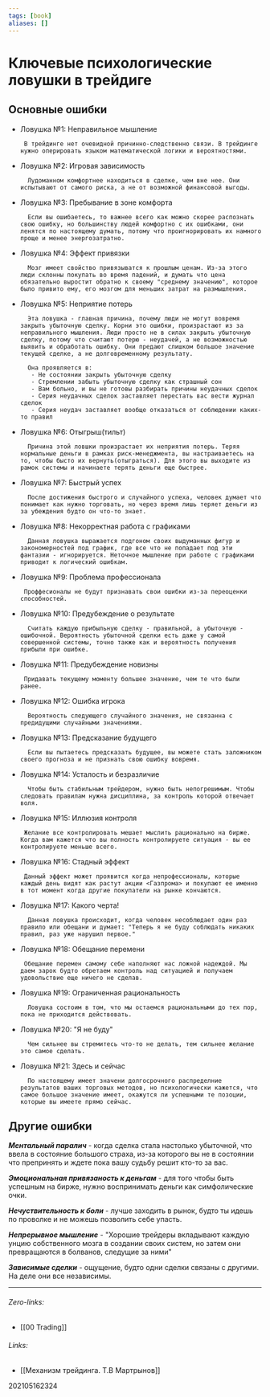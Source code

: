 ```yaml
---
tags: [book]
aliases: []
---
```

# Ключевые психологические ловушки в трейдиге

## Основные ошибки
 - Ловушка №1: Неправильное мышление

		В трейдинге нет очевидной причинно-следственно связи. В трейдинге нужно оперировать языком математической логики и вероятностями.
		
- Ловушка №2: Игровая зависимость

		Лудоманном комфортнее находиться в сделке, чем вне нее. Они испытывают от самого риска, а не от возможной финансовой выгоды.
		
- Ловушка №3: Пребывание в зоне комфорта

		Если вы ошибаетесь, то важнее всего как можно скорее распознать свою ошибку, но большинству людей комфортно с их ошибками, они ленятся по настоящему думать, потому что проигнорировать их намного проще и менее энергозатратно.
		
- Ловушка №4: Эффект привязки

		Мозг имеет свойство привязыватся к прошлым ценам. Из-за этого люди склонны покупать во время падений, и думать что цена обязательно выростит обратно к своему "среднему значению", которое было привито ему, его мозгом для меньших затрат на размышления.
		
- Ловушка №5: Неприятие потерь

		Эта ловушка - главная причина, почему люди не могут вовремя закрыть убыточную сделку. Корни это ошибки, произрастают из за неправильного мышления. Люди просто не в силах закрыть убыточную сделку, потому что считают потерю - неудачей, а не возможностью выявить и обработать ошибку. Они предают слишком большое значение текущей сделке, а не долговременному результату.
		
		Она проявляется в:
		 - Не состоянии закрыть убыточную сделку
		 - Стремлении забыть убыточную сделку как страшный сон
		 - Вам больно, и вы не готовы разбирать причины неудачных сделок
		 - Серия неудачных сделок заставляет перестать вас вести журнал сделок
		 - Серия неудач заставляет вообще отказаться от соблюдении каких-то правил

- Ловушка №6: Отыгрыш(тильт)
		
		Причина этой ловшки произрастает их неприятия потерь. Теряя нормальные деньги в рамках риск-менеджмента, вы настраиваетесь на то, чтобы бысто их вернуть(отыграться). Для этого вы выходите из рамок системы и начинаете терять деньги еще быстрее.
		
- Ловушка №7: Быстрый успех

		После достижения быстрого и случайного успеха, человек думает что понимает как нужно торговать, но через время лишь теряет деньги из за убеждения будто он что-то знает.
		
- Ловушка №8: Некорректная работа с графиками
		
		Данная ловушка выражается подгоном своих выдуманных фигур и закономерностей под график, где все что не попадает под эти фантазии - игнорируется. Неточное мышление при работе с графиками приводит к логический ошибкам.
-  Ловушка №9: Проблема профессионала

		Проффесионалы не будут признавать свои ошибки из-за переоценки способностей.
		
- Ловушка №10: Предубеждение о результате

		Считать каждую прибыльную сделку - правильной, а убыточную - ошибочной. Вероятность убыточной сделки есть даже у самой совершенной системы, точно также как и вероятность получения прибыли при ошибке.
		
-  Ловушка №11: Предубеждение новизны

		Придавать текущему моменту большее значение, чем те что были ранее.
		
- Ловушка №12: Ошибка игрока

		Вероятность следующего случайного значения, не связанна с предидущими случайными значениями.
		
- Ловушка №13: Предсказание будущего

		Если вы пытаетесь предсказать будущее, вы можете стать заложником своего прогноза и не признать свою ошибку вовремя.
		
- Ловушка №14: Усталость и безразличие
		
		Чтобы быть стабильным трейдером, нужно быть непогрешимым. Чтобы следовать правилам нужна дисциплина, за контроль которой отвечает воля.
-  Ловушка №15: Иллюзия контроля

		Желание все контролировать мешает мыслить рационально на бирже. Когда вам кажется что вы полность контролируете ситуация - вы ее контролируете меньше всего.
		
 - Ловушка №16: Стадный эффект

		Данный эффект может проявится когда непрофессионалы, которые каждый день видят как растут акции <Газпрома> и покупают ее именно в тот момент когда другие покупатели на рынке кончаются.
- Ловушка №17: Какого черта!

		Данная ловушка происходит, когда человек несоблюдает один раз правило или обещани и думает: "Теперь я не буду соблюдать никаких правил, раз уже нарушил первое."
		
 - Ловушка №18: Обещание перемени

		Обещание перемен самому себе наполняют нас ложной надеждой. Мы даем зарок будто обретаем контроль над ситуацией и получаем удовольствие еще ничего не сделав.
		
- Ловушка №19: Ограниченная рациональность

		Ловушка состоим в том, что мы остаемся рациональными до тех пор, пока не приходится действовать.
		
- Ловушка №20: "Я не буду"

		Чем сильнее вы стремитесь что-то не делать, тем сильнее желание это самое сделать.
		
- Ловушка №21: Здесь и сейчас

		По настоящему имеет значени долгосрочного распределние результатов ваших торговых методов, но психологически кажется, что самое большое значение имеет, окажутся ли успешными те позоции, которые вы имеете прямо сейчас.
		
		
## Другие ошибки
***Ментальный паралич*** - когда сделка стала настолько убыточной, что ввела в состояние большого страха, из-за которого вы не в состоянии что препринять и ждете пока вашу судьбу решит кто-то за вас.

***Эмоциональная привязаность к деньгам*** - для того чтобы быть успешным на бирже, нужно воспринимать деньги как симфолические очки.

***Нечуствительность к боли*** - лучше заходить в рынок, будто ты идешь по проволке и не можешь позволить себе упасть.

***Непрерывное мышление*** - "Хорошие трейдеры вкладывают каждую унцию собственного мозга в создании своих систем, но затем они превращаются в болванов, следущие за ними"

***Зависимые сделки*** - ощущение, будто одни сделки связаны с другими. На деле они все независимы.
		
___
###### Zero-links:
- [[00 Trading]]
###### Links:
- [[Механизм трейдинга. Т.В Мартрынов]]

202105162324